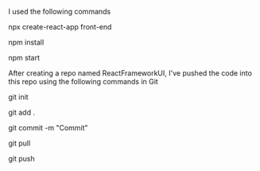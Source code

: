 I used the following commands 

npx create-react-app front-end

npm install 


npm start

After creating a repo named ReactFrameworkUI, I've pushed the code into this repo using the following commands in Git

git init


git add .


git commit -m "Commit" 


git pull 


git push
